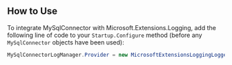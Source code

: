 ## How to Use

To integrate MySqlConnector with Microsoft.Extensions.Logging, add the following line of code to your `Startup.Configure` method (before any `MySqlConnector` objects have been used):

```csharp
MySqlConnectorLogManager.Provider = new MicrosoftExtensionsLoggingLoggerProvider(loggerFactory);
```
